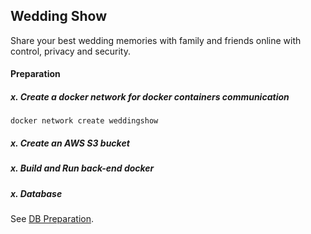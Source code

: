 
## Wedding Show

Share your best wedding memories with family and friends online with control, privacy  and security.

#### Preparation
##### x. Create a docker network for docker containers communication
```
docker network create weddingshow
```
##### x. Create an AWS S3 bucket
##### x. Build and Run back-end docker
##### x. Database
See [DB Preparation](https://github.com/robsoncombr/weddingshow/tree/main/db-mongo).
